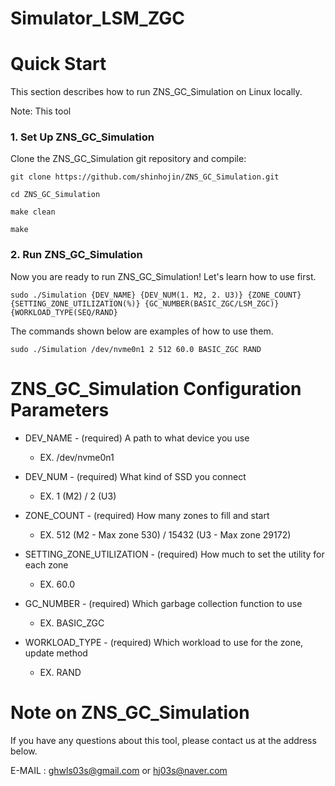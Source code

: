 # Simulator_LSM_ZGC

Quick Start
============

This section describes how to run ZNS_GC_Simulation on Linux locally.

Note: This tool 

### 1. Set Up ZNS_GC_Simulation

Clone the ZNS_GC_Simulation git repository and compile:

    git clone https://github.com/shinhojin/ZNS_GC_Simulation.git

    cd ZNS_GC_Simulation

    make clean

    make

### 2. Run ZNS_GC_Simulation

Now you are ready to run ZNS_GC_Simulation! Let's learn how to use first.


    sudo ./Simulation {DEV_NAME} {DEV_NUM(1. M2, 2. U3)} {ZONE_COUNT} {SETTING_ZONE_UTILIZATION(%)} {GC_NUMBER(BASIC_ZGC/LSM_ZGC)} {WORKLOAD_TYPE(SEQ/RAND}

The commands shown below are examples of how to use them.

    sudo ./Simulation /dev/nvme0n1 2 512 60.0 BASIC_ZGC RAND


ZNS_GC_Simulation Configuration Parameters
==========================================

+ DEV_NAME - (required) A path to what device you use
    - EX. /dev/nvme0n1

+ DEV_NUM - (required) What kind of SSD you connect
    - EX. 1 (M2) / 2 (U3)

+ ZONE_COUNT - (required) How many zones to fill and start
    - EX. 512 (M2 - Max zone 530) / 15432 (U3 - Max zone 29172)

+ SETTING_ZONE_UTILIZATION - (required) How much to set the utility for each zone
    - EX. 60.0

+ GC_NUMBER - (required) Which garbage collection function to use
    - EX. BASIC_ZGC

+ WORKLOAD_TYPE - (required) Which workload to use for the zone, update method
    - EX. RAND

Note on ZNS_GC_Simulation
=========================

If you have any questions about this tool, please contact us at the address below.

E-MAIL : ghwls03s@gmail.com or hj03s@naver.com
